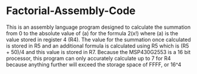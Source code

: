 # Factorial-Assembly-Code
This is an assembly language program designed to calculate the summation from 0 to the absolute value of (a) for the formula 2(x!) where (a) is the value stored in register 4 (R4). The value for the summation once calculated is stored in R5 and an additional formula is calculated using R5 which is  (R5 + 50)/4 and this value is stored in R7. Because the MSP430G2553 is a 16 bit processor, this program can only accurately calculate up to 7 for R4 because anything further will exceed the storage space of FFFF, or 16^4
